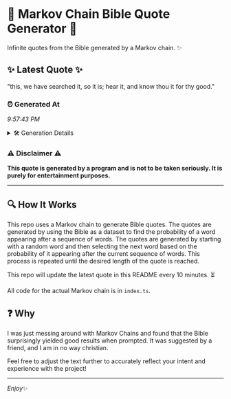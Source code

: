 # 📖 Markov Chain Bible Quote Generator 📖

Infinite quotes from the Bible generated by a Markov chain. ✨

## ✨ Latest Quote ✨
"this, we have searched it, so it is; hear it, and know thou it for thy good."

### ⏰ Generated At
*9:57:43 PM*

<details>
    <summary>🛠️ Generation Details</summary>
    <p>
        <strong>🌱 Seed:</strong> this,<br>
        <strong>🔄 Iterations:</strong> 16<br>
        <strong>📜 Context History:</strong><br>[ this, ]: we<br>[ this,, we ]: have<br>[ this,, we, have ]: searched<br>[ this,, we, have, searched ]: it,<br>[ this,, we, have, searched, it, ]: so<br>[ this,, we, have, searched, it,, so ]: it<br>[ we, have, searched, it,, so, it ]: is;<br>[ have, searched, it,, so, it, is; ]: hear<br>[ searched, it,, so, it, is;, hear ]: it,<br>[ it,, so, it, is;, hear, it, ]: and<br>[ so, it, is;, hear, it,, and ]: know<br>[ it, is;, hear, it,, and, know ]: thou<br>[ is;, hear, it,, and, know, thou ]: it<br>[ hear, it,, and, know, thou, it ]: for<br>[ it,, and, know, thou, it, for ]: thy<br>[ and, know, thou, it, for, thy ]: good.<br>
    </p>
</details>

### ⚠️ Disclaimer ⚠️
**This quote is generated by a program and is not to be taken seriously. It is purely for entertainment purposes.**

---

## 🔍 How It Works

This repo uses a Markov chain to generate Bible quotes. The quotes are generated by using the Bible as a dataset to find the probability of a word appearing after a sequence of words. The quotes are generated by starting with a random word and then selecting the next word based on the probability of it appearing after the current sequence of words. This process is repeated until the desired length of the quote is reached.

This repo will update the latest quote in this README every 10 minutes. ⏳

All code for the actual Markov chain is in `index.ts`.

## ❓ Why

I was just messing around with Markov Chains and found that the Bible surprisingly yielded good results when prompted. 
It was suggested by a friend, and I am in no way christian.

Feel free to adjust the text further to accurately reflect your intent and experience with the project!

---

*Enjoy*✨
